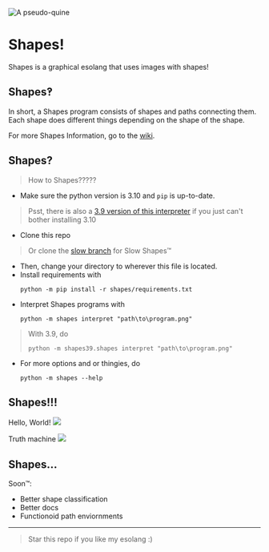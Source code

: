 ![A pseudo-quine](https://raw.githubusercontent.com/photon-niko/shapes/main/logo/Shapes.png "A pseudo-quine")

# Shapes!

Shapes is a graphical esolang that uses images with shapes!

## Shapes‽

In short, a Shapes program consists of shapes and paths connecting them. Each shape does different things depending on the shape of the shape.

For more Shapes Information, go to the [wiki](https://github.com/PhotonNikko/shapes/wiki).

## Shapes?

> How to Shapes?????

* Make sure the python version is 3.10 and `pip` is up-to-date.
>Psst, there is also a [3.9 version of this interpreter](https://github.com/PhotonNikko/shapes/tree/main/shapes39/shapes) if you just can't bother installing 3.10
* Clone this repo
>Or clone the [slow branch](https://github.com/photon-niko/shapes/tree/slow) for Slow Shapes™
* Then, change your directory to wherever this file is located.
* Install requirements with
  ```
  python -m pip install -r shapes/requirements.txt
  ```
* Interpret Shapes programs with 
  ```
  python -m shapes interpret "path\to\program.png"
  ```
> With 3.9, do
> ```
> python -m shapes39.shapes interpret "path\to\program.png"
> ```

* For more options and or thingies, do
  ```
  python -m shapes --help
  ```
## Shapes!!!
Hello, World!
![](https://github.com/PhotonNikko/shapes/blob/main/helloworld.png)

Truth machine
![](https://github.com/PhotonNikko/shapes/blob/main/truth.png)

## Shapes...

Soon™:
* Better shape classification
* Better docs
* Functionoid path enviornments

-------

> Star this repo if you like my esolang :)
